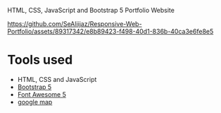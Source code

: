 HTML, CSS, JavaScript and Bootstrap 5 Portfolio Website

https://github.com/SeAliijaz/Responsive-Web-Portfolio/assets/89317342/e8b89423-f498-40d1-836b-40ca3e6fe8e5

# Tools used #
* HTML, CSS and JavaScript
* [Bootstrap 5](https://getbootstrap.com/docs/5.0/getting-started/introduction/)
* [Font Awesome 5](https://fontawesome.com/)
* [google map](https://www.embed-map.com/)